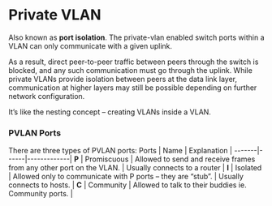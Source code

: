 # Private VLAN
Also known as **port isolation**. The private-vlan enabled switch ports within a VLAN can only communicate with a given uplink. 

As a result, direct peer-to-peer traffic between peers through the switch is blocked, and any such communication must go through the uplink. While private VLANs provide isolation between peers at the data link layer, communication at higher layers may still be possible depending on further network configuration.

It’s like the nesting concept – creating VLANs inside a VLAN.


### PVLAN Ports
There are three types of PVLAN ports:
 Ports | Name | Explanation |
-------|------|-------------|
**P**  | Promiscuous | Allowed to send and receive frames from any other port on the VLAN. | Usually connects to a router | 
**I**  | Isolated | Allowed only to communicate with P ports – they are “stub”. | Usually connects to hosts. |
**C**  | Community | Allowed to talk to their buddies ie. Community ports. |


